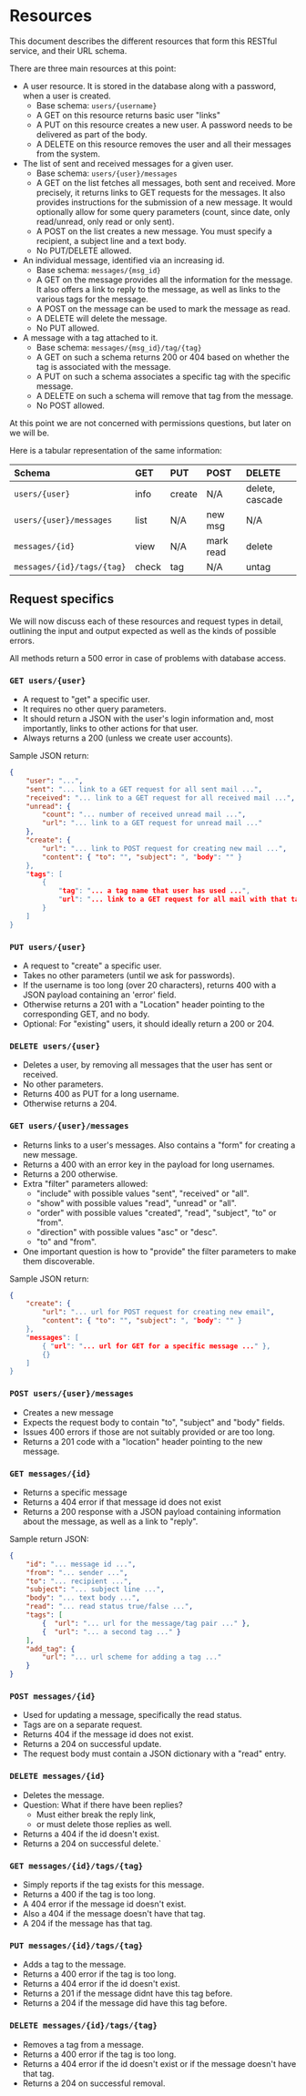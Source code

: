 # Resources

This document describes the different resources that form this RESTful service, and their URL schema.

There are three main resources at this point:

- A user resource. It is stored in the database along with a password, when a user is created.
    - Base schema: `users/{username}`
    - A GET on this resource returns basic user "links"
    - A PUT on this resource creates a new user. A password needs to be delivered as part of the body.
    - A DELETE on this resource removes the user and all their messages from the system.
- The list of sent and received messages for a given user.
    - Base schema: `users/{user}/messages`
    - A GET on the list fetches all messages, both sent and received. More precisely, it returns links to GET requests for the messages. It also provides instructions for the submission of a new message. It would optionally allow for some query parameters (count, since date, only read/unread, only read or only sent).
    - A POST on the list creates a new message. You must specify a recipient, a subject line and a text body.
    - No PUT/DELETE allowed.
- An individual message, identified via an increasing id.
    - Base schema: `messages/{msg_id}`
    - A GET on the message provides all the information for the message. It also offers a link to reply to the message, as well as links to the various tags for the message.
    - A POST on the message can be used to mark the message as read.
    - A DELETE will delete the message.
    - No PUT allowed.
- A message with a tag attached to it.
    - Base schema: `messages/{msg_id}/tag/{tag}`
    - A GET on such a schema returns 200 or 404 based on whether the tag is associated with the message.
    - A PUT on such a schema associates a specific tag with the specific message.
    - A DELETE on such a schema will remove that tag from the message.
    - No POST allowed.

At this point we are not concerned with permissions questions, but later on we will be.

Here is a tabular representation of the same information:

| Schema                     | GET   | PUT    | POST      | DELETE          |
| :-----------------------   | :---- | :--    | :-------- | :-------------- |
| `users/{user}`             | info  | create | N/A       | delete, cascade |
| `users/{user}/messages`    | list  | N/A    | new msg   | N/A             |
| `messages/{id}`            | view  | N/A    | mark read | delete          |
| `messages/{id}/tags/{tag}` | check | tag    | N/A       | untag           |

## Request specifics

We will now discuss each of these resources and request types in detail, outlining the input and output expected as well as the kinds of possible errors.

All methods return a 500 error in case of problems with database access.

### `GET users/{user}`

- A request to "get" a specific user.
- It requires no other query parameters.
- It should return a JSON with the user's login information and, most importantly, links to other actions for that user.
- Always returns a 200 (unless we create user accounts).

Sample JSON return:
```json
{
    "user": "...",
    "sent": "... link to a GET request for all sent mail ...",
    "received": "... link to a GET request for all received mail ...",
    "unread": {
        "count": "... number of received unread mail ...",
        "url": "... link to a GET request for unread mail ..."
    },
    "create": {
        "url": "... link to POST request for creating new mail ...",
        "content": { "to": "", "subject": ", "body": "" }
    },
    "tags": [
        {
            "tag": "... a tag name that user has used ...",
            "url": "... link to a GET request for all mail with that tag ..."
        }
    ]
}
```

### `PUT users/{user}`

- A request to "create" a specific user.
- Takes no other parameters (until we ask for passwords).
- If the username is too long (over 20 characters), returns 400 with a JSON payload containing an 'error' field.
- Otherwise returns a 201 with a "Location" header pointing to the corresponding GET, and no body.
- Optional: For "existing" users, it should ideally return a 200 or 204.

### `DELETE users/{user}`

- Deletes a user, by removing all messages that the user has sent or received.
- No other parameters.
- Returns 400 as PUT for a long username.
- Otherwise returns a 204.

### `GET users/{user}/messages`

- Returns links to a user's messages. Also contains a "form" for creating a new message.
- Returns a 400 with an error key in the payload for long usernames.
- Returns a 200 otherwise.
- Extra "filter" parameters allowed:
    - "include" with possible values "sent", "received" or "all".
    - "show" with possible values "read", "unread" or "all".
    - "order" with possible values "created", "read", "subject", "to" or "from".
    - "direction" with possible values "asc" or "desc".
    - "to" and "from".
- One important question is how to "provide" the filter parameters to make them discoverable.

Sample JSON return:
```json
{
    "create": {
        "url": "... url for POST request for creating new email",
        "content": { "to": "", "subject": ", "body": "" }
    },
    "messages": [
        { "url": "... url for GET for a specific message ..." },
        {}
    ]
}
```

### `POST users/{user}/messages`

- Creates a new message
- Expects the request body to contain "to", "subject" and "body" fields.
- Issues 400 errors if those are not suitably provided or are too long.
- Returns a 201 code with a "location" header pointing to the new message.

### `GET messages/{id}`

- Returns a specific message
- Returns a 404 error if that message id does not exist
- Returns a 200 response with a JSON payload containing information about the message, as well as a link to "reply".

Sample return JSON:
```json
{
    "id": "... message id ...",
    "from": "... sender ...",
    "to": "... recipient ...",
    "subject": "... subject line ...",
    "body": "... text body ...",
    "read": "... read status true/false ...",
    "tags": [
        {  "url": "... url for the message/tag pair ..." },
        {  "url": "... a second tag ..." }
    ],
    "add_tag": {
        "url": "... url scheme for adding a tag ..."
    }
}
```

### `POST messages/{id}`

- Used for updating a message, specifically the read status.
- Tags are on a separate request.
- Returns 404 if the message id does not exist.
- Returns a 204 on successful update.
- The request body must contain a JSON dictionary with a "read" entry.

### `DELETE messages/{id}`

- Deletes the message.
- Question: What if there have been replies?
    - Must either break the reply link,
    - or must delete those replies as well.
- Returns a 404 if the id doesn't exist.
- Returns a 204 on successful delete.`

### `GET messages/{id}/tags/{tag}`

- Simply reports if the tag exists for this message.
- Returns a 400 if the tag is too long.
- A 404 error if the message id doesn't exist.
- Also a 404 if the message doesn't have that tag.
- A 204 if the message has that tag.

### `PUT messages/{id}/tags/{tag}`

- Adds a tag to the message.
- Returns a 400 error if the tag is too long.
- Returns a 404 error if the id doesn't exist.
- Returns a 201 if the message didnt have this tag before.
- Returns a 204 if the message did have this tag before.

### `DELETE messages/{id}/tags/{tag}`

- Removes a tag from a message.
- Returns a 400 error if the tag is too long.
- Returns a 404 error if the id doesn't exist or if the message doesn't have that tag.
- Returns a 204 on successful removal.
